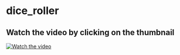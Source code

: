 # dice_roller

## Watch the video by clicking on the thumbnail

[![Watch the video](https://github.com/user-attachments/assets/3a6c00a9-68bb-46ba-8213-0f5daa5d635f)](https://www.loom.com/embed/7fae347799cc4dba846a39748b96b3ed?sid=14edb6ae-9411-4e91-9781-59bc37154e9d)





